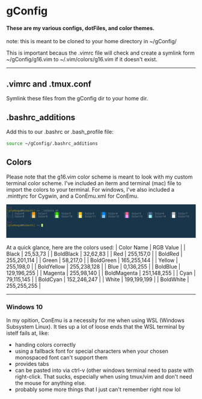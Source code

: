 # gConfig
#### These are my various configs, dotFiles, and color themes.

note: this is meant to be cloned to your home directory in ~/gConfig/

This is important becaus the .vimrc file will check and create a symlink form ~/gConfig/g16.vim to ~/.vim/colors/g16.vim if it doesn't exist.


---
## .vimrc and .tmux.conf
Symlink these files from the gConfig dir to your home dir.

## .bashrc_additions
Add this to our .bashrc or .bash_profile file:
```bash
source ~/gConfig/.bashrc_additions
```

## Colors
Please note that the g16.vim color scheme is meant to look with my custom terminal color scheme.
I've included an iterm and terminal (mac) file to import the colors to your terminal.
For windows, I've also included a .minttyrc for Cygwin, and a ConEmu.xml for ConEmu.

![](images/colorSample.png)

At a quick glance, here are the colors used:
| Color Name   |  RGB Value   |
| Black        |  25,53,73    |
| BoldBlack    |  32,62,83    |
| Red          |  255,157,0   |
| BoldRed      |  255,201,114 |
| Green        |  58,217,0    |
| BoldGreen    |  165,255,144 |
| Yellow       |  255,198,0   |
| BoldYellow   |  255,238,128 |
| Blue         |  0,136,255   |
| BoldBlue     |  129,196,255 |
| Magenta      |  255,98,140  |
| BoldMagenta  |  251,148,255 |
| Cyan         |  79,115,145  |
| BoldCyan     |  152,246,247 |
| White        |  199,199,199 |
| BoldWhite    |  255,255,255 |

---

### Windows 10
In my opition, ConEmu is a necessity for me when using WSL (Windows Subsystem Linux).  It ties up a lot of loose ends that the WSL terminal by istelf fails at, like:
 - handing colors correctly
 - using a fallback font for special characters when your chosen monospaced font can't support them
 - provides tabs
 - can be pasted into via ctrl-v (other windows terminal need to paste with right-click.  That sucks, especially when using tmux/vim and don't need the mouse for anything else.
 - probably some more things that I just can't remember right now lol
